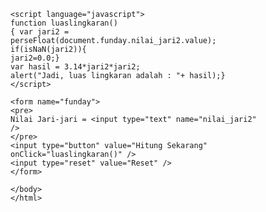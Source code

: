 <html>
  <head>
    <title>Luas Lingkaran</title>
  </head>
  <body>
    
    <script language="javascript">
    function luaslingkaran()
    { var jari2 =
    perseFloat(document.funday.nilai_jari2.value);
    if(isNaN(jari2)){
    jari2=0.0;}
    var hasil = 3.14*jari2*jari2;
    alert("Jadi, luas lingkaran adalah : "+ hasil);}
    </script>
    
    <form name="funday">
    <pre>
    Nilai Jari-jari = <input type="text" name="nilai_jari2"
    />
    </pre>
    <input type="button" value="Hitung Sekarang"
    onClick="luaslingkaran()" />
    <input type="reset" value="Reset" />
    </form>
    
    </body>
    </html>
